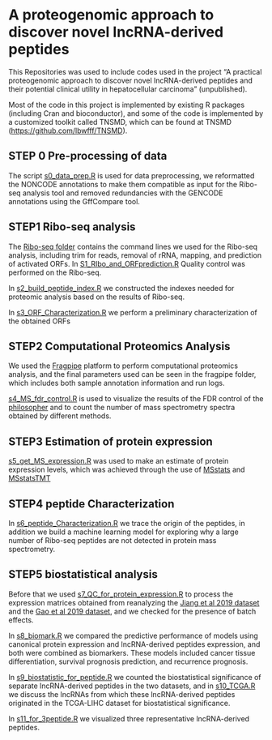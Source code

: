 # A proteogenomic approach to discover novel lncRNA-derived peptides

This Repositories was used to include codes used in the project “A practical proteogenomic approach to discover novel lncRNA-derived peptides and their potential clinical utility in hepatocellular carcinoma” (unpublished).

Most of the code in this project is implemented by existing R packages (including Cran and bioconductor), and some of the code is implemented by a customized toolkit called TNSMD, which can be found at TNSMD (https://github.com/lbwfff/TNSMD).

## STEP 0 Pre-processing of data 
The script [s0_data_prep.R](./s0_data_prep.R) is used for data preprocessing, we reformatted the NONCODE annotations to make them compatible as input for the Ribo-seq analysis tool and removed redundancies with the GENCODE annotations using the GffCompare tool.

## STEP1 Ribo-seq analysis
The [Ribo-seq folder](./Ribo-seq/) contains the command lines we used for the Ribo-seq analysis, including trim for reads, removal of rRNA, mapping, and prediction of activated ORFs. In [S1_RIbo_and_ORFprediction.R](./S1_RIbo_and_ORFprediction.R) Quality control was performed on the Ribo-seq.

In [s2_build_peptide_index.R](./s2_build_peptide_index.R) we constructed the indexes needed for proteomic analysis based on the results of Ribo-seq.

In [s3_ORF_Characterization.R](./s3_ORF_Characterization.R) we perform a preliminary characterization of the obtained ORFs

## STEP2 Computational Proteomics Analysis
We used the [Fragpipe](https://github.com/Nesvilab/FragPipe) platform to perform computational proteomics analysis, and the final parameters used can be seen in the fragpipe folder, which includes both sample annotation information and run logs.

[s4_MS_fdr_control.R](./s4_MS_fdr_control.R) is used to visualize the results of the FDR control of the [philosopher](https://github.com/Nesvilab/philosopher) and to count the number of mass spectrometry spectra obtained by different methods.

## STEP3 Estimation of protein expression
[s5_get_MS_expression.R](./s5_get_MS_expression.R) was used to make an estimate of protein expression levels, which was achieved through the use of [MSstats](https://bioconductor.org/packages/release/bioc/html/MSstats.html) and [MSstatsTMT](https://www.bioconductor.org/packages/release/bioc/html/MSstatsTMT.html)

## STEP4 peptide Characterization
In [s6_peptide_Characterization.R](./s6_peptide_Characterization.R) we trace the origin of the peptides, in addition we build a machine learning model for exploring why a large number of Ribo-seq peptides are not detected in protein mass spectrometry.

## STEP5 biostatistical analysis
Before that we used [s7_QC_for_protein_expression.R](./s7_QC_for_protein_expression.R) to process the expression matrices obtained from reanalyzing the [Jiang et al 2019 dataset](https://www.nature.com/articles/s41586-019-0987-8) and the [Gao et al 2019 dataset](https://www.sciencedirect.com/science/article/pii/S0092867419310037?via%3Dihub), and we checked for the presence of batch effects.

In [s8_biomark.R](./s8_biomark.R) we compared the predictive performance of models using canonical protein expression and lncRNA-derived peptides expression, and both were combined as biomarkers. These models included cancer tissue differentiation, survival prognosis prediction, and recurrence prognosis.

In [s9_biostatistic_for_peptide.R](./s9_biostatistic_for_peptide.R) we counted the biostatistical significance of separate lncRNA-derived peptides in the two datasets, and in [s10_TCGA.R](s10_TCGA.R) we discuss the lncRNAs from which these lncRNA-derived peptides originated in the TCGA-LIHC dataset for biostatistical significance.

In [s11_for_3peptide.R](./s11_for_3peptide.R) we visualized three representative lncRNA-derived peptides.



